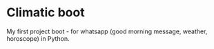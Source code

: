 # Climatic boot
My first project boot - for whatsapp (good morning message, weather, horoscope) in Python.
